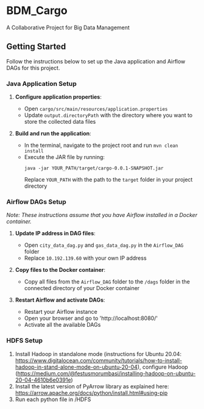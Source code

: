 # BDM_Cargo
A Collaborative Project for Big Data Management

## Getting Started
Follow the instructions below to set up the Java application and Airflow DAGs for this project.

### Java Application Setup
1. **Configure application properties**:
    - Open `cargo/src/main/resources/application.properties`
    - Update `output.directoryPath` with the directory where you want to store the collected data files

2. **Build and run the application**:
    - In the terminal, navigate to the project root and run `mvn clean install`
    - Execute the JAR file by running:
      ```
      java -jar YOUR_PATH/target/cargo-0.0.1-SNAPSHOT.jar
      ```
      Replace `YOUR_PATH` with the path to the `target` folder in your project directory

### Airflow DAGs Setup
*Note: These instructions assume that you have Airflow installed in a Docker container.*

1. **Update IP address in DAG files**:
    - Open `city_data_dag.py` and `gas_data_dag.py` in the `Airflow_DAG` folder
    - Replace `10.192.139.60` with your own IP address

2. **Copy files to the Docker container**:
    - Copy all files from the `Airflow_DAG` folder to the `/dags` folder in the connected directory of your Docker container

3. **Restart Airflow and activate DAGs**:
    - Restart your Airflow instance
    - Open your browser and go to 'http://localhost:8080/'
    - Activate all the available DAGs

### HDFS Setup
1. Install Hadoop in standalone mode (instructions for Ubuntu 20.04: https://www.digitalocean.com/community/tutorials/how-to-install-hadoop-in-stand-alone-mode-on-ubuntu-20-04), configure Hadoop (https://medium.com/@festusmorumbasi/installing-hadoop-on-ubuntu-20-04-4610b6e0391e)
2. Install the latest version of PyArrow library as explained here: https://arrow.apache.org/docs/python/install.html#using-pip
3. Run each python file in /HDFS
